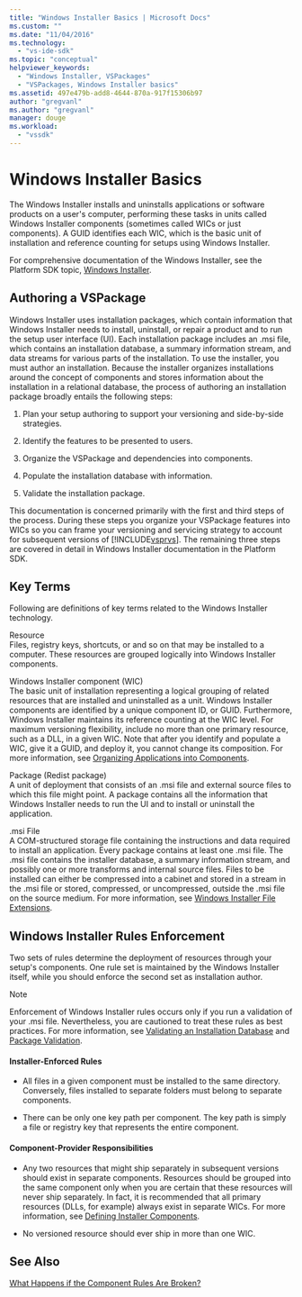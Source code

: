 ```yaml
---
title: "Windows Installer Basics | Microsoft Docs"
ms.custom: ""
ms.date: "11/04/2016"
ms.technology: 
  - "vs-ide-sdk"
ms.topic: "conceptual"
helpviewer_keywords: 
  - "Windows Installer, VSPackages"
  - "VSPackages, Windows Installer basics"
ms.assetid: 497e479b-add8-4644-870a-917f15306b97
author: "gregvanl"
ms.author: "gregvanl"
manager: douge
ms.workload: 
  - "vssdk"
---
```

# Windows Installer Basics
The Windows Installer installs and uninstalls applications or software products on a user's computer, performing these tasks in units called Windows Installer components (sometimes called WICs or just components). A GUID identifies each WIC, which is the basic unit of installation and reference counting for setups using Windows Installer.  
  
 For comprehensive documentation of the Windows Installer, see the Platform SDK topic, [Windows Installer](http://msdn.microsoft.com/library/aa372866.aspx).  
  
## Authoring a VSPackage  
 Windows Installer uses installation packages, which contain information that Windows Installer needs to install, uninstall, or repair a product and to run the setup user interface (UI). Each installation package includes an .msi file, which contains an installation database, a summary information stream, and data streams for various parts of the installation. To use the installer, you must author an installation. Because the installer organizes installations around the concept of components and stores information about the installation in a relational database, the process of authoring an installation package broadly entails the following steps:  
  
1.  Plan your setup authoring to support your versioning and side-by-side strategies.  
  
2.  Identify the features to be presented to users.  
  
3.  Organize the VSPackage and dependencies into components.  
  
4.  Populate the installation database with information.  
  
5.  Validate the installation package.  
  
 This documentation is concerned primarily with the first and third steps of the process. During these steps you organize your VSPackage features into WICs so you can frame your versioning and servicing strategy to account for subsequent versions of [!INCLUDE[vsprvs](../../code-quality/includes/vsprvs_md.md)]. The remaining three steps are covered in detail in Windows Installer documentation in the Platform SDK.  
  
## Key Terms  
 Following are definitions of key terms related to the Windows Installer technology.  
  
 Resource  
 Files, registry keys, shortcuts, or and so on that may be installed to a computer. These resources are grouped logically into Windows Installer components.  
  
 Windows Installer component (WIC)  
 The basic unit of installation representing a logical grouping of related resources that are installed and uninstalled as a unit. Windows Installer components are identified by a unique component ID, or GUID. Furthermore, Windows Installer maintains its reference counting at the WIC level. For maximum versioning flexibility, include no more than one primary resource, such as a DLL, in a given WIC. Note that after you identify and populate a WIC, give it a GUID, and deploy it, you cannot change its composition. For more information, see [Organizing Applications into Components](http://msdn.microsoft.com/library/aa370561.aspx).  
  
 Package (Redist package)  
 A unit of deployment that consists of an .msi file and external source files to which this file might point. A package contains all the information that Windows Installer needs to run the UI and to install or uninstall the application.  
  
 .msi File  
 A COM-structured storage file containing the instructions and data required to install an application. Every package contains at least one .msi file. The .msi file contains the installer database, a summary information stream, and possibly one or more transforms and internal source files. Files to be installed can either be compressed into a cabinet and stored in a stream in the .msi file or stored, compressed, or uncompressed, outside the .msi file on the source medium. For more information, see [Windows Installer File Extensions](http://msdn.microsoft.com/library/aa372842\(VS.85\).aspx).  
  
## Windows Installer Rules Enforcement  
 Two sets of rules determine the deployment of resources through your setup's components. One rule set is maintained by the Windows Installer itself, while you should enforce the second set as installation author.  
  
> [!NOTE]
>  Enforcement of Windows Installer rules occurs only if you run a validation of your .msi file. Nevertheless, you are cautioned to treat these rules as best practices. For more information, see [Validating an Installation Database](http://msdn.microsoft.com/library/aa372477\(VS.85\).aspx) and [Package Validation](http://msdn.microsoft.com/library/aa370569\(VS.85\).aspx).  
  
#### Installer-Enforced Rules  
  
-   All files in a given component must be installed to the same directory. Conversely, files installed to separate folders must belong to separate components.  
  
-   There can be only one key path per component. The key path is simply a file or registry key that represents the entire component.  
  
#### Component-Provider Responsibilities  
  
-   Any two resources that might ship separately in subsequent versions should exist in separate components. Resources should be grouped into the same component only when you are certain that these resources will never ship separately. In fact, it is recommended that all primary resources (DLLs, for example) always exist in separate WICs. For more information, see [Defining Installer Components](http://msdn.microsoft.com/library/aa368269\(VS.85\).aspx).  
  
-   No versioned resource should ever ship in more than one WIC.  
  
## See Also  
 [What Happens if the Component Rules Are Broken?](http://msdn.microsoft.com/library/aa372795\(VS.85\).aspx)